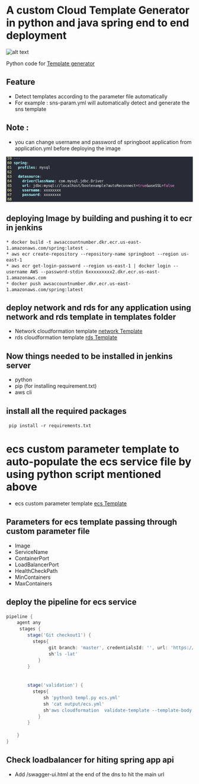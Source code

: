 # A custom Cloud Template Generator in python and java spring end to end deployment
![alt text](https://www.python.org/static/img/python-logo.png)


 Python code for [Template generator](https://github.com/satyum/javaspringboot/blob/master/templ.py)
 
 ## Feature
 
 * Detect templates according to the parameter file automatically
 * For example : sns-param.yml will automatically detect and generate the sns template


## Note : 
* you can change username and password of springboot application from application.yml before deploying the image

![sring_config](https://github.com/satyum/javaspringboot/blob/master/pictures/conf.png)

## deploying Image by building and pushing it to ecr in jenkins
```
* docker build -t awsaccountnumber.dkr.ecr.us-east-1.amazonaws.com/spring:latest . 
* aws ecr create-repository --repository-name springboot --region us-east-1
* aws ecr get-login-password --region us-east-1 | docker login --username AWS --password-stdin 6xxxxxxxxx2.dkr.ecr.us-east-1.amazonaws.com
* docker push awsaccountnumber.dkr.ecr.us-east-1.amazonaws.com/spring:latest
```
## deploy network and rds for any application using network and rds template in templates folder
* Network cloudformation template [network Template](https://github.com/satyum/javaspringboot/blob/master/templates/rds.yml)
* rds cloudformation template [rds Template](https://github.com/satyum/javaspringboot/blob/master/templates/vpc.yml)


## Now things needed to be installed in jenkins server

* python 
* pip (for installing requirement.txt)
* aws cli

## install all the required packages 

``` pip install -r requirements.txt```

# ecs custom parameter template to auto-populate the ecs service file by using python script mentioned above
*  ecs custom parameter template [ecs Template](https://github.com/satyum/javaspringboot/blob/master/parameters/ecs.yml)

## Parameters for ecs template passing through custom parameter file
* Image
* ServiceName
* ContainerPort
* LoadBalancerPort
* HealthCheckPath
* MinContainers
* MaxContainers

## deploy the pipeline for ecs service
```groovy
pipeline {
    agent any
     stages {
        stage('Git checkout1') {
          steps{
                git branch: 'master', credentialsId: '', url: 'https://github.com/satyum/javaspringboot.git'
                sh'ls -lat'
            }
        }

        
        stage('validation') {
          steps{
              sh 'python3 templ.py ecs.yml'
              sh 'cat output/ecs.yml'
              sh'aws cloudformation  validate-template --template-body file://output/ecs.yml'              
            }
        }
               
    }
}
```
## Check loadbalancer for hiting spring app api
* Add /swagger-ui.html at the end of the dns to hit the main url
